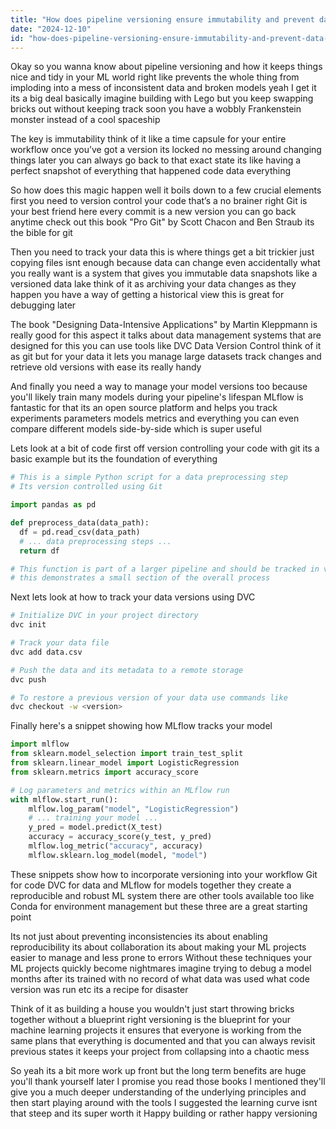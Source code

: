 ```yaml
---
title: "How does pipeline versioning ensure immutability and prevent data inconsistency in machine learning workflows?"
date: "2024-12-10"
id: "how-does-pipeline-versioning-ensure-immutability-and-prevent-data-inconsistency-in-machine-learning-workflows"
---
```


Okay so you wanna know about pipeline versioning and how it keeps things nice and tidy in your ML world right  like prevents the whole thing from imploding into a mess of inconsistent data and broken models  yeah I get it its a big deal  basically imagine building with Lego but you keep swapping bricks out without keeping track  soon you have a wobbly Frankenstein monster instead of a cool spaceship

The key is immutability  think of it like a time capsule for your entire workflow  once you’ve got a version its locked  no messing around changing things later  you can always go back to that exact state its like having a perfect snapshot of everything that happened code data everything

So how does this magic happen  well it boils down to a few crucial elements  first you need to version control your code that’s a no brainer right  Git is your best friend here  every commit is a new version  you can go back anytime  check out this book "Pro Git" by Scott Chacon and Ben Straub  its the bible for git


Then you need to track your data  this is where things get a bit trickier  just copying files isnt enough  because data can change  even accidentally  what you really want is a system that gives you immutable data snapshots  like a versioned data lake  think of it as archiving your data changes as they happen you have a way of getting a historical view  this is great for debugging later

The book "Designing Data-Intensive Applications" by Martin Kleppmann is really good for this aspect it talks about data management systems that are designed for this  you can use tools like DVC Data Version Control  think of it as git but for your data  it lets you manage large datasets track changes and retrieve old versions with ease  its really handy

And finally you need a way to manage your model versions too  because you'll likely train many models during your pipeline's lifespan  MLflow is fantastic for that  its an open source platform and helps you track experiments parameters models metrics and everything  you can even compare different models side-by-side which is super useful

Lets look at a bit of code  first off version controlling your code with git its a basic example but its the foundation of everything


```python
# This is a simple Python script for a data preprocessing step
# Its version controlled using Git

import pandas as pd

def preprocess_data(data_path):
  df = pd.read_csv(data_path)
  # ... data preprocessing steps ...
  return df

# This function is part of a larger pipeline and should be tracked in version control
# this demonstrates a small section of the overall process
```


Next lets look at how to track your data versions using DVC


```bash
# Initialize DVC in your project directory
dvc init

# Track your data file
dvc add data.csv

# Push the data and its metadata to a remote storage
dvc push

# To restore a previous version of your data use commands like
dvc checkout -w <version>
```


Finally here's a snippet showing how MLflow tracks your model


```python
import mlflow
from sklearn.model_selection import train_test_split
from sklearn.linear_model import LogisticRegression
from sklearn.metrics import accuracy_score

# Log parameters and metrics within an MLflow run
with mlflow.start_run():
    mlflow.log_param("model", "LogisticRegression")
    # ... training your model ...
    y_pred = model.predict(X_test)
    accuracy = accuracy_score(y_test, y_pred)
    mlflow.log_metric("accuracy", accuracy)
    mlflow.sklearn.log_model(model, "model")
```


These snippets show how to incorporate versioning into your workflow  Git for code DVC for data and MLflow for models  together they create a reproducible and robust ML system  there are other tools available too like Conda for environment management  but these three are a great starting point


Its not just about preventing inconsistencies its about enabling reproducibility  its about collaboration  its about making your ML projects easier to manage and less prone to errors   Without these techniques your ML projects quickly become nightmares  imagine trying to debug a model months after its trained  with no record of what data was used  what code version was run etc  its a recipe for disaster

Think of it as building a house  you wouldn't just start throwing bricks together without a blueprint right  versioning is the blueprint for your machine learning projects  it ensures that everyone is working from the same plans that everything is documented and that you can always revisit previous states  it keeps your project from collapsing into a chaotic mess


So  yeah its a bit more work up front but the long term benefits are huge  you'll thank yourself later I promise you  read those books I mentioned  they'll give you a much deeper understanding of the underlying principles  and then start playing around with the tools I suggested  the learning curve isnt that steep and its super worth it  Happy building  or rather happy versioning

